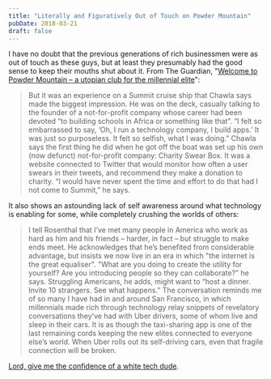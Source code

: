```yaml
---
title: "Literally and Figuratively Out of Touch on Powder Mountain"
pubDate: 2018-03-21
draft: false
---
```


I have no doubt that the previous generations of rich businessmen were as out of touch as these guys, but at least they presumably had the good sense to keep their mouths shut about it. From The Guardian, "[Welcome to Powder Mountain – a utopian club for the millennial elite](https://www.theguardian.com/technology/2018/mar/16/powder-mountain-ski-resort-summit-elite-club-rich-millennials)":

> But it was an experience on a Summit cruise ship that Chawla says made the biggest impression. He was on the deck, casually talking to the founder of a not-for-profit company whose career had been devoted “to building schools in Africa or something like that”. “I felt so embarrassed to say, ‘Oh, I run a technology company, I build apps.’ It was just so purposeless. It felt so selfish, what I was doing.” Chawla says the first thing he did when he got off the boat was set up his own (now defunct) not-for-profit company: Charity Swear Box. It was a website connected to Twitter that would monitor how often a user swears in their tweets, and recommend they make a donation to charity. “I would have never spent the time and effort to do that had I not come to Summit,” he says.

It also shows an astounding lack of self awareness around what technology is enabling for some, while completely crushing the worlds of others:

> I tell Rosenthal that I’ve met many people in America who work as hard as him and his friends – harder, in fact – but struggle to make ends meet. He acknowledges that he’s benefited from considerable advantage, but insists we now live in an era in which "the internet is the great equaliser". "What are you doing to create the utility for yourself? Are you introducing people so they can collaborate?” he says. Struggling Americans, he adds, might want to “host a dinner. Invite 10 strangers. See what happens." The conversation reminds me of so many I have had in and around San Francisco, in which millennials made rich through technology relay snippets of revelatory conversations they’ve had with Uber drivers, some of whom live and sleep in their cars. It is as though the taxi-sharing app is one of the last remaining cords keeping the new elites connected to everyone else’s world. When Uber rolls out its self-driving cars, even that fragile connection will be broken.

[Lord, give me the confidence of a white tech dude](https://teespring.com/shop/lord-give-me-the-confidence#pid=395&cid=6614&sid=front).
